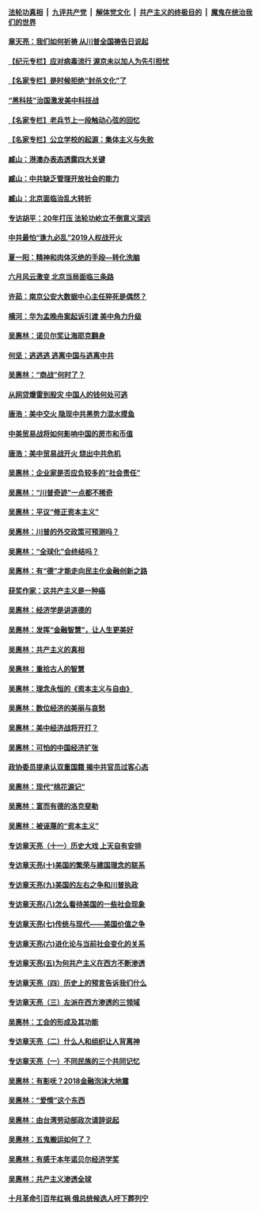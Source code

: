 

####  [法轮功真相](../../../../basic/blob/master/README.md?t=06290331) &nbsp;|&nbsp; [九评共产党](../../../../9ping.md/blob/master/README.md?t=06290331) &nbsp;|&nbsp; [解体党文化](../../../../jtdwh.md/blob/master/README.md?t=06290331)  &nbsp;|&nbsp; [共产主义的终极目的](../../../../gczydzjmd.md/blob/master/README.md?t=06290331) &nbsp;|&nbsp; [魔鬼在统治我们的世界](../../../../mgztzwmdsj.md/blob/master/README.md?t=06290331) 

#### [章天亮：我们如何祈祷 从川普全国祷告日说起](../pages/nsc423/n11944627.md?t=06290331) 

#### [【纪元专栏】应对病毒流行 渥京未以加人为先引担忧](../pages/nsc423/n11875714.md?t=06290331) 

#### [【名家专栏】是时候拒绝“封杀文化”了](../pages/nsc423/n11814093.md?t=06290331) 

#### [“黑科技”治国激发美中科技战](../pages/nsc423/n11638056.md?t=06290331) 

#### [【名家专栏】老兵节上一段触动心弦的回忆](../pages/nsc423/n11646016.md?t=06290331) 

#### [【名家专栏】公立学校的起源：集体主义与失败](../pages/nsc423/n11601833.md?t=06290331) 

#### [臧山：港澳办表态透露四大关键](../pages/nsc423/n11421628.md?t=06290331) 

#### [臧山：中共缺乏管理开放社会的能力](../pages/nsc423/n11407457.md?t=06290331) 

#### [臧山：北京面临治乱大转折](../pages/nsc423/n11406895.md?t=06290331) 

#### [专访胡平：20年打压 法轮功屹立不倒意义深远](../pages/nsc423/n11398800.md?t=06290331) 

#### [中共最怕“逢九必乱”2019人权战开火](../pages/nsc423/n11385248.md?t=06290331) 

#### [夏一阳：精神和肉体灭绝的手段—转化洗脑](../pages/nsc423/n11368250.md?t=06290331) 

#### [六月风云激变 北京当局面临三条路](../pages/nsc423/n11313668.md?t=06290331) 

#### [许茹：南京公安大数据中心主任猝死是偶然？](../pages/nsc423/n11064744.md?t=06290331) 

#### [横河：华为孟晚舟案起诉引渡 美中角力升级](../pages/nsc423/n11027230.md?t=06290331) 

#### [吴惠林：诺贝尔奖让海耶克翻身](../pages/nsc423/n10890049.md?t=06290331) 

#### [何坚：逃逃逃 逃离中国与逃离中共](../pages/nsc423/n10592891.md?t=06290331) 

#### [吴惠林：“商战”何时了？](../pages/nsc423/n10573558.md?t=06290331) 

#### [从网贷爆雷到股灾 中国人的钱何处可逃](../pages/nsc423/n10572800.md?t=06290331) 

#### [唐浩：美中交火 隐现中共黑势力混水摸鱼](../pages/nsc423/n10544040.md?t=06290331) 

#### [中美贸易战将如何影响中国的房市和币值](../pages/nsc423/n10543697.md?t=06290331) 

#### [唐浩：美中贸易战开火 烧出中共危机](../pages/nsc423/n10540126.md?t=06290331) 

#### [吴惠林：企业家是否应负较多的“社会责任”](../pages/nsc423/n10535022.md?t=06290331) 

#### [吴惠林：“川普奇迹”一点都不稀奇](../pages/nsc423/n10512808.md?t=06290331) 

#### [吴惠林：平议“修正资本主义”](../pages/nsc423/n10495724.md?t=06290331) 

#### [吴惠林：川普的外交政策可预测吗？](../pages/nsc423/n10462387.md?t=06290331) 

#### [吴惠林：“全球化”会终结吗？](../pages/nsc423/n10452838.md?t=06290331) 

#### [吴惠林：有“德”才能走向民主化金融创新之路](../pages/nsc423/n10432292.md?t=06290331) 

#### [获奖作家：这共产主义是一种癌](../pages/nsc423/n10431541.md?t=06290331) 

#### [吴惠林：经济学是讲道德的](../pages/nsc423/n10398014.md?t=06290331) 

#### [吴惠林：发挥“金融智慧”，让人生更美好](../pages/nsc423/n10375019.md?t=06290331) 

#### [吴惠林：共产主义的真相](../pages/nsc423/n10351394.md?t=06290331) 

#### [吴惠林：重拾古人的智慧](../pages/nsc423/n10337691.md?t=06290331) 

#### [吴惠林：理念永恒的《资本主义与自由》](../pages/nsc423/n10316274.md?t=06290331) 

#### [吴惠林：数位经济的美丽与哀愁](../pages/nsc423/n10292946.md?t=06290331) 

#### [吴惠林：美中经济战将开打？](../pages/nsc423/n10258825.md?t=06290331) 

#### [吴惠林：可怕的中国经济扩张](../pages/nsc423/n10219147.md?t=06290331) 

#### [政协委员提承认双重国籍 揭中共官员过客心态](../pages/nsc423/n10208809.md?t=06290331) 

#### [吴惠林：现代“桃花源记”](../pages/nsc423/n10185234.md?t=06290331) 

#### [吴惠林：富而有德的洛克斐勒](../pages/nsc423/n10142264.md?t=06290331) 

#### [吴惠林：被诬蔑的“资本主义”](../pages/nsc423/n10124816.md?t=06290331) 

#### [专访章天亮（十一）历史大戏 上天自有安排](../pages/nsc423/n10094905.md?t=06290331) 

#### [专访章天亮(十)美国的繁荣与建国理念的联系](../pages/nsc423/n10094899.md?t=06290331) 

#### [专访章天亮(九)美国的左右之争和川普执政](../pages/nsc423/n10094889.md?t=06290331) 

#### [专访章天亮(八)怎么看待美国的一些社会现象](../pages/nsc423/n10094857.md?t=06290331) 

#### [专访章天亮(七)传统与现代——美国价值之争](../pages/nsc423/n10093140.md?t=06290331) 

#### [专访章天亮(六)进化论与当前社会变化的关系](../pages/nsc423/n10092036.md?t=06290331) 

#### [专访章天亮(五)为何共产主义在西方不断渗透](../pages/nsc423/n10083620.md?t=06290331) 

#### [专访章天亮（四）历史上的预言告诉我们什么](../pages/nsc423/n10083606.md?t=06290331) 

#### [专访章天亮（三）左派在西方渗透的三领域](../pages/nsc423/n10081115.md?t=06290331) 

#### [吴惠林：工会的形成及其功能](../pages/nsc423/n10080633.md?t=06290331) 

#### [专访章天亮（二）什么人和组织让人背离神](../pages/nsc423/n10076637.md?t=06290331) 

#### [专访章天亮（一）不同民族的三个共同记忆](../pages/nsc423/n10074188.md?t=06290331) 

#### [吴惠林：有影呒？2018金融泡沫大地震](../pages/nsc423/n10040534.md?t=06290331) 

#### [吴惠林：“爱情”这个东西](../pages/nsc423/n10019423.md?t=06290331) 

#### [吴惠林：由台湾劳动部政次请辞说起](../pages/nsc423/n9979679.md?t=06290331) 

#### [吴惠林：五鬼搬运如何了？](../pages/nsc423/n9925338.md?t=06290331) 

#### [吴惠林：有感于本年诺贝尔经济学奖](../pages/nsc423/n9871883.md?t=06290331) 

#### [吴惠林：共产主义渗透全球](../pages/nsc423/n9812748.md?t=06290331) 

#### [十月革命引百年红祸 俄总统候选人吁下葬列宁](../pages/nsc423/n9810182.md?t=06290331) 

